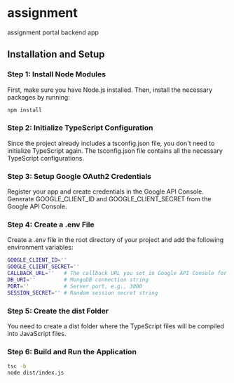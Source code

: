# assignment
assignment portal backend app
## Installation and Setup

### Step 1: Install Node Modules

First, make sure you have Node.js installed. Then, install the necessary packages by running:

```bash
npm install
```

### Step 2: Initialize TypeScript Configuration
Since the project already includes a tsconfig.json file, you don't need to initialize TypeScript again. The tsconfig.json file contains all the necessary TypeScript configurations.

### Step 3: Setup Google OAuth2 Credentials
Register your app and create credentials in the Google API Console.
Generate GOOGLE_CLIENT_ID and GOOGLE_CLIENT_SECRET from the Google API Console.

### Step 4: Create a .env File
Create a .env file in the root directory of your project and add the following environment variables:
```bash
GOOGLE_CLIENT_ID=''
GOOGLE_CLIENT_SECRET=''
CALLBACK_URL=''   # The callback URL you set in Google API Console for OAuth
DB_URI=''         # MongoDB connection string
PORT=''           # Server port, e.g., 3000
SESSION_SECRET='' # Random session secret string
```

### Step 5: Create the dist Folder
You need to create a dist folder where the TypeScript files will be compiled into JavaScript files.

### Step 6: Build and Run the Application
```bash
tsc -b
node dist/index.js
```
